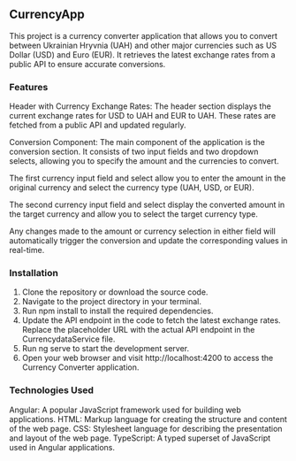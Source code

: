 ## CurrencyApp

This project is a currency converter application that allows you to convert between Ukrainian Hryvnia (UAH) and other major currencies such as US Dollar (USD) and Euro (EUR). It retrieves the latest exchange rates from a public API to ensure accurate conversions.

### Features

Header with Currency Exchange Rates: The header section displays the current exchange rates for USD to UAH and EUR to UAH. These rates are fetched from a public API and updated regularly.

Conversion Component: The main component of the application is the conversion section. It consists of two input fields and two dropdown selects, allowing you to specify the amount and the currencies to convert.

The first currency input field and select allow you to enter the amount in the original currency and select the currency type (UAH, USD, or EUR).

The second currency input field and select display the converted amount in the target currency and allow you to select the target currency type.

Any changes made to the amount or currency selection in either field will automatically trigger the conversion and update the corresponding values in real-time.

### Installation

1. Clone the repository or download the source code.
2. Navigate to the project directory in your terminal.
3. Run npm install to install the required dependencies.
4. Update the API endpoint in the code to fetch the latest exchange rates. Replace the placeholder URL with the actual API endpoint in the CurrencydataService file.
5. Run ng serve to start the development server.
6. Open your web browser and visit http://localhost:4200 to access the Currency Converter application.

### Technologies Used

Angular: A popular JavaScript framework used for building web applications.
HTML: Markup language for creating the structure and content of the web page.
CSS: Stylesheet language for describing the presentation and layout of the web page.
TypeScript: A typed superset of JavaScript used in Angular applications.